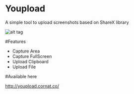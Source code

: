 # Youpload
A simple tool to upload screenshots based on ShareX library

![alt tag](http://image.noelshack.com/fichiers/2016/36/1473627979-youpload.png)

#Features

* Capture Area
* Capture FullScreen
* Upload Clipboard
* Upload File

#Available here

http://youpload.cornat.co/
